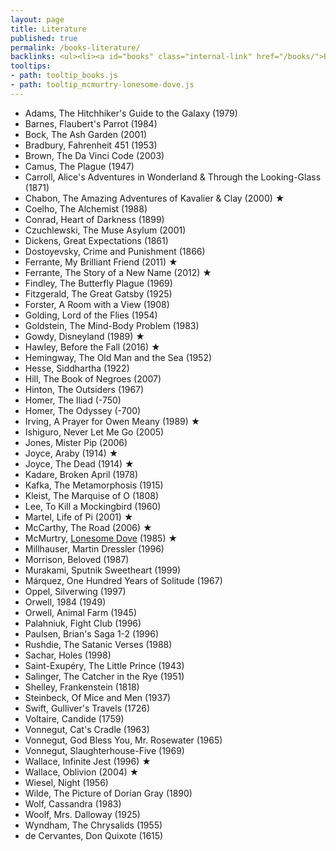 ```yaml
---
layout: page
title: Literature
published: true
permalink: /books-literature/
backlinks: <ul><li><a id="books" class="internal-link" href="/books/">Books</a></li></ul>
tooltips: 
- path: tooltip_books.js
- path: tooltip_mcmurtry-lonesome-dove.js
---
```


* Adams, The Hitchhiker's Guide to the Galaxy (1979)
* Barnes, Flaubert's Parrot (1984)
* Bock, The Ash Garden (2001)
* Bradbury, Fahrenheit 451 (1953)
* Brown, The Da Vinci Code (2003)
* Camus, The Plague (1947)
* Carroll, Alice's Adventures in Wonderland & Through the Looking-Glass (1871)
* Chabon, The Amazing Adventures of Kavalier & Clay (2000) ★
* Coelho, The Alchemist (1988)
* Conrad, Heart of Darkness (1899)
* Czuchlewski, The Muse Asylum (2001)
* Dickens, Great Expectations (1861)
* Dostoyevsky, Crime and Punishment (1866)
* Ferrante, My Brilliant Friend (2011) ★
* Ferrante, The Story of a New Name (2012) ★
* Findley, The Butterfly Plague (1969)
* Fitzgerald, The Great Gatsby (1925)
* Forster, A Room with a View (1908)
* Golding, Lord of the Flies (1954)
* Goldstein, The Mind-Body Problem (1983)
* Gowdy, Disneyland (1989) ★
* Hawley, Before the Fall (2016) ★
* Hemingway, The Old Man and the Sea (1952)
* Hesse, Siddhartha (1922)
* Hill, The Book of Negroes (2007)
* Hinton, The Outsiders (1967)
* Homer, The Iliad (-750)
* Homer, The Odyssey (-700)
* Irving, A Prayer for Owen Meany (1989) ★
* Ishiguro, Never Let Me Go (2005)
* Jones, Mister Pip (2006)
* Joyce, Araby (1914) ★
* Joyce, The Dead (1914) ★
* Kadare, Broken April (1978)
* Kafka, The Metamorphosis (1915)
* Kleist, The Marquise of O (1808)
* Lee, To Kill a Mockingbird (1960)
* Martel, Life of Pi (2001) ★
* McCarthy, The Road (2006) ★
* McMurtry, <a id="mcmurtry-lonesome-dove" class="internal-link" href="/mcmurtry-lonesome-dove/">Lonesome Dove</a> (1985) ★
* Millhauser, Martin Dressler (1996)
* Morrison, Beloved (1987)
* Murakami, Sputnik Sweetheart (1999)
* Márquez, One Hundred Years of Solitude (1967)
* Oppel, Silverwing (1997)
* Orwell, 1984 (1949)
* Orwell, Animal Farm (1945)
* Palahniuk, Fight Club (1996)
* Paulsen, Brian's Saga 1-2 (1996)
* Rushdie, The Satanic Verses (1988)
* Sachar, Holes (1998)
* Saint-Exupéry, The Little Prince (1943)
* Salinger, The Catcher in the Rye (1951)
* Shelley, Frankenstein (1818)
* Steinbeck, Of Mice and Men (1937)
* Swift, Gulliver's Travels (1726)
* Voltaire, Candide (1759)
* Vonnegut, Cat's Cradle (1963)
* Vonnegut, God Bless You, Mr. Rosewater (1965)
* Vonnegut, Slaughterhouse-Five (1969)
* Wallace, Infinite Jest (1996) ★
* Wallace, Oblivion (2004) ★
* Wiesel, Night (1956)
* Wilde, The Picture of Dorian Gray (1890)
* Wolf, Cassandra (1983)
* Woolf, Mrs. Dalloway (1925)
* Wyndham, The Chrysalids (1955)
* de Cervantes, Don Quixote (1615)
